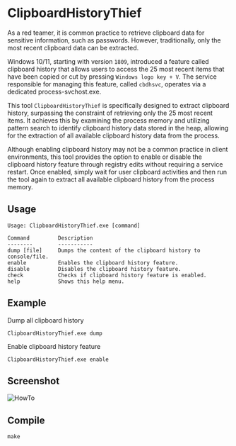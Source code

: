 # ClipboardHistoryThief
As a red teamer, it is common practice to retrieve clipboard data for sensitive information, such as passwords. However, traditionally, only the most recent clipboard data can be extracted.

Windows 10/11, starting with version `1809`, introduced a feature called clipboard history that allows users to access the 25 most recent items that have been copied or cut by pressing `Windows logo key + V`. The service responsible for managing this feature, called `cbdhsvc`, operates via a dedicated process-svchost.exe.

This tool `ClipboardHistoryThief` is specifically designed to extract clipboard history, surpassing the constraint of retrieving only the 25 most recent items. It achieves this by examining the process memory and utilizing pattern search to identify clipboard history data stored in the heap, allowing for the extraction of all available clipboard history data from the process.

Although enabling clipboard history may not be a common practice in client environments, this tool provides the option to enable or disable the clipboard history feature through registry edits without requiring a service restart. Once enabled, simply wait for user clipboard activities and then run the tool again to extract all available clipboard history from the process memory.

## Usage
```
Usage: ClipboardHistoryThief.exe [command]

Command         Description
--------        -----------
dump [file]     Dumps the content of the clipboard history to console/file.
enable          Enables the clipboard history feature.
disable         Disables the clipboard history feature.
check           Checks if clipboard history feature is enabled.
help            Shows this help menu.
```

## Example
Dump all clipboard history
```
ClipboardHistoryThief.exe dump
```

Enable clipboard history feature
```
ClipboardHistoryThief.exe enable
```

## Screenshot
![HowTo](https://github.com/netero1010/ClipboardHistoryThief/raw/main/demo.png)

## Compile
`make`